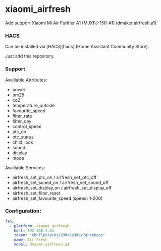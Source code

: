# xiaomi_airfresh
Add support Xiaomi Mi Air Purifier A1 (MJXFJ-150-A1) (dmaker.airfresh.a1)

### HACS

Can be installed via [HACS][hacs] (Home Assistant Community Store).

Just add this repository.

### Support

Availiable Attributes:
* power
* pm25
* co2
* temperature_outside
* favourite_speed
* filter_rate
* filter_day
* control_speed
* ptc_on
* ptc_status
* child_lock
* sound
* display
* mode

Availiable Services:
* airfresh_set_ptc_on / airfresh_set_ptc_off
* airfresh_set_sound_on / airfresh_set_sound_off
* airfresh_set_display_on / airfresh_set_display_off
* airfresh_set_filter_reset
* airfresh_set_favourite_speed (speed: 1-200)

### Configuration:

```yaml
fan:
  - platform: xiaomi_airfresh
    host: 192.168.1.44
    token: "cbnflp9iacbs2d9ho6p3d9z7ghrebqpo"
    name: Air Fresh
    model: dmaker.airfresh.a1
```
